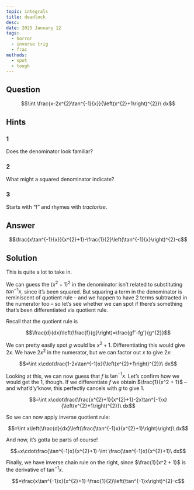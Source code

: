 ```yaml
---
topic: integrals
title: deadlock
desc: 
date: 2025 January 12
tags:
  - horror
  - inverse trig
  - frac
methods:
  - spot
  - tough
---
```



## Question
```math
\int \frac{x-2x^{2}\tan^{-1}{x}}{\left(x^{2}+1\right)^{2}}\ dx
```


## Hints

### 1
Does the denominator look familiar?

### 2
What might a squared denominator indicate?

### 3
Starts with “f” and rhymes with <em>tractorise</em>.


## Answer
```math
\frac{x\tan^{-1}{x}}{x^{2}+1}-\frac{1}{2}\left(\tan^{-1}{x}\right)^{2}-c
```


## Solution

This is quite a lot to take in.

We can guess the $(x^2 + 1)^2$ in the denominator isn’t related to substituting $tan^{-1}{x}$, since it’s been squared. But squaring a term in the denominator is reminiscent of quotient rule – and we happen to have 2 terms subtracted in the numerator too – so let’s see whether we can spot if there’s something that’s been differentiated via quotient rule.

Recall that the quotient rule is

```math
\frac{d}{dx}\left(\frac{f}{g}\right)=\frac{gf'-fg'}{g^{2}}
```

We can pretty easily spot $g$ would be $x^2 + 1$. Differentiating this would give $2x$. We have $2x^2$ in the numerator, but we can factor out $x$ to give $2x$:

```math
=\int x\cdot\frac{1-2x\tan^{-1}x}{\left(x^{2}+1\right)^{2}}\ dx
```

Looking at this, we can now guess that $f$ is $\tan^{-1}{x}$. Let’s confirm how we would get the $1$, though. If we differentiate $f$ we obtain $\frac{1}{x^2 + 1}$ – and what’d’y’know, this perfectly cancels with $g$ to give $1$.

```math
=\int x\cdot\frac{\frac{x^{2}+1}{x^{2}+1}-2x\tan^{-1}x}{\left(x^{2}+1\right)^{2}}\ dx
```

So we can now apply inverse quotient rule:

```math
=\int x\left(\frac{d}{dx}\left(\frac{\tan^{-1}x}{x^{2}+1}\right)\right)\ dx
```

And now, it’s gotta be parts of course!

```math
=x\cdot\frac{\tan^{-1}x}{x^{2}+1}-\int \frac{\tan^{-1}x}{x^{2}+1}\ dx
```

Finally, we have inverse chain rule on the right, since $\frac{1}{x^2 + 1}$ is the derivative of $\tan^{-1}{x}$.

```math
=\frac{x\tan^{-1}x}{x^{2}+1}-\frac{1}{2}\left(\tan^{-1}x\right)^{2}-c
```
